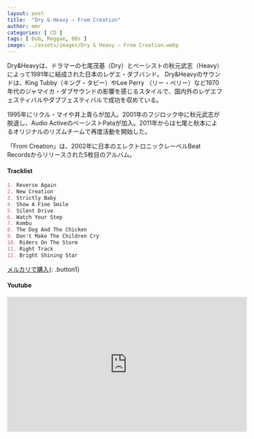 ```yaml
---
layout: post
title:  "Dry & Heavy – From Creation"
author: mmr
categories: [ CD ]
tags: [ Dub, Reggae, 00s ]
image: ../assets/images/Dry & Heavy – From Creation.webp
---
```


Dry&Heavyは、ドラマーの七尾茂基（Dry）とベーシストの秋元武志（Heavy）によって1991年に結成された日本のレゲエ・ダブバンド。
Dry&Heavyのサウンドは、King Tubby（キング・タビー）やLee Perry （リー・ペリー）など1970年代のジャマイカ・ダブサウンドの影響を感じるスタイルで、国内外のレゲエフェスティバルやダブフェスティバルで成功を収めている。

1995年にリクル・マイや井上青らが加入。2001年のフジロック中に秋元武志が脱退し、Audio ActiveのベーシストPataが加入。2011年からは七尾と秋本によるオリジナルのリズムチームで再度活動を開始した。

「From Creation」は、2002年に日本のエレクトロニックレーベルBeat Recordsからリリースされた5枚目のアルバム。

#### Tracklist
```md
1. Reverse Again
2. New Creation
3. Strictly Baby
4. Show A Fine Smile
5. Silent Drive
6. Watch Your Step
7. Kombu
8. The Dog And The Chicken
9. Don't Make The Children Cry
10. Riders On The Storm
11. Right Track
12. Bright Shining Star
```

[メルカリで購入](https://jp.mercari.com/item/m85699382527?afid=6142608987){: .button1}

#### Youtube 
<iframe width="560" height="315" src="https://www.youtube.com/embed/TD92FzAQejM?si=rXLkZB2ZDW6kS2_g" title="YouTube video player" frameborder="0" allow="accelerometer; autoplay; clipboard-write; encrypted-media; gyroscope; picture-in-picture; web-share" referrerpolicy="strict-origin-when-cross-origin" allowfullscreen></iframe>